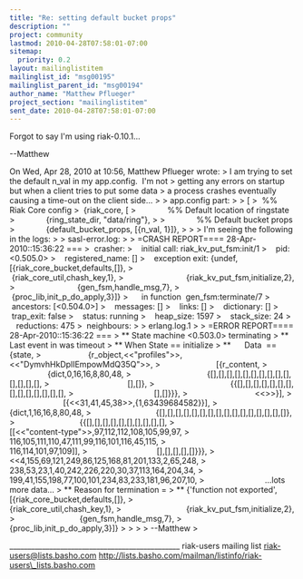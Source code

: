 ```yaml
---
title: "Re: setting default bucket props"
description: ""
project: community
lastmod: 2010-04-28T07:58:01-07:00
sitemap:
  priority: 0.2
layout: mailinglistitem
mailinglist_id: "msg00195"
mailinglist_parent_id: "msg00194"
author_name: "Matthew Pflueger"
project_section: "mailinglistitem"
sent_date: 2010-04-28T07:58:01-07:00
---
```



Forgot to say I'm using riak-0.10.1...

--Matthew



On Wed, Apr 28, 2010 at 10:56, Matthew Pflueger
 wrote:
&gt; I am trying to set the default n\_val in my app.config.  I'm not
&gt; getting any errors on startup but when a client tries to put some data
&gt; a process crashes eventually causing a time-out on the client side...
&gt;
&gt; app.config part:
&gt;
&gt; [
&gt;  %% Riak Core config
&gt;  {riak\_core, [
&gt;              %% Default location of ringstate
&gt;              {ring\_state\_dir, "data/ring"},
&gt;
&gt;              %% Default bucket props
&gt;              {default\_bucket\_props, [{n\_val, 1}]},
&gt;
&gt;
&gt; I'm seeing the following in the logs:
&gt;
&gt; sasl-error.log:
&gt;
&gt; =CRASH REPORT==== 28-Apr-2010::15:36:22 ===
&gt;  crasher:
&gt;    initial call: riak\_kv\_put\_fsm:init/1
&gt;    pid: &lt;0.505.0&gt;
&gt;    registered\_name: []
&gt;    exception exit: {undef,[{riak\_core\_bucket,defaults,[]},
&gt;                            {riak\_core\_util,chash\_key,1},
&gt;                            {riak\_kv\_put\_fsm,initialize,2},
&gt;                            {gen\_fsm,handle\_msg,7},
&gt;                            {proc\_lib,init\_p\_do\_apply,3}]}
&gt;      in function  gen\_fsm:terminate/7
&gt;    ancestors: [&lt;0.504.0&gt;]
&gt;    messages: []
&gt;    links: []
&gt;    dictionary: []
&gt;    trap\_exit: false
&gt;    status: running
&gt;    heap\_size: 1597
&gt;    stack\_size: 24
&gt;    reductions: 475
&gt;  neighbours:
&gt;
&gt; erlang.log.1
&gt;
&gt; =ERROR REPORT==== 28-Apr-2010::15:36:22 ===
&gt; \*\* State machine &lt;0.503.0&gt; terminating
&gt; \*\* Last event in was timeout
&gt; \*\* When State == initialize
&gt; \*\*      Data  == {state,
&gt;                     {r\_object,&lt;&lt;"profiles"&gt;&gt;,&lt;&lt;"DymvhHkDplIEmpowMdQ35Q"&gt;&gt;,
&gt;                         [{r\_content,
&gt;                              {dict,0,16,16,8,80,48,
&gt;                                  {[],[],[],[],[],[],[],[],[],[],[],[],[],[],
&gt;                                   [],[]},
&gt;                                  {{[],[],[],[],[],[],[],[],[],[],[],[],[],[],
&gt;                                    [],[]}}},
&gt;                              &lt;&lt;&gt;&gt;}],
&gt;                         [{&lt;&lt;31,41,45,38&gt;&gt;,{1,63439684582}}],
&gt;                         {dict,1,16,16,8,80,48,
&gt;                             {[],[],[],[],[],[],[],[],[],[],[],[],[],[],[],[]},
&gt;                             {{[],[],[],[],[],[],[],[],[],[],
&gt;                               [[&lt;&lt;"content-type"&gt;&gt;,97,112,112,108,105,99,97,
&gt;                                 116,105,111,110,47,111,99,116,101,116,45,115,
&gt;                                 116,114,101,97,109]],
&gt;                               [],[],[],[],[]}}},
&gt;                         &lt;&lt;4,155,69,121,249,86,125,168,81,201,133,2,65,248,
&gt;                           238,53,23,1,40,242,226,220,30,37,113,164,204,34,
&gt;                           199,41,155,198,77,100,101,234,83,233,181,96,207,10,
&gt;                           ...lots more data...
&gt; \*\* Reason for termination =
&gt; \*\* {'function not exported',[{riak\_core\_bucket,defaults,[]},
&gt;                             {riak\_core\_util,chash\_key,1},
&gt;                             {riak\_kv\_put\_fsm,initialize,2},
&gt;                             {gen\_fsm,handle\_msg,7},
&gt;                             {proc\_lib,init\_p\_do\_apply,3}]}
&gt;
&gt;
&gt;
&gt; --Matthew
&gt;

\_\_\_\_\_\_\_\_\_\_\_\_\_\_\_\_\_\_\_\_\_\_\_\_\_\_\_\_\_\_\_\_\_\_\_\_\_\_\_\_\_\_\_\_\_\_\_
riak-users mailing list
riak-users@lists.basho.com
http://lists.basho.com/mailman/listinfo/riak-users\_lists.basho.com


